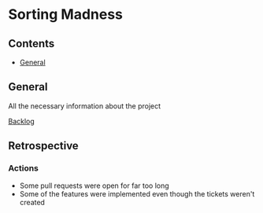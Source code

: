 # Sorting Madness

## Contents
* [General](#general)

## General

All the necessary information about the project

[Backlog](https://docs.google.com/spreadsheets/d/1NBvADZVLzGd5_zMO9ObgqBY62RBQ5A0g/edit#gid=1602270925)

## Retrospective
### Actions
- Some pull requests were open for far too long
- Some of the features were implemented even though the tickets weren't created
